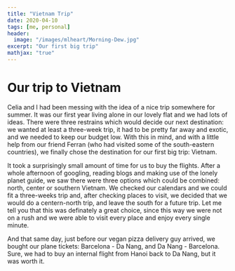 ```yaml
---
title: "Vietnam Trip"
date: 2020-04-10
tags: [me, personal]
header:
  image: "/images/mlheart/Morning-Dew.jpg"
excerpt: "Our first big trip"
mathjax: "true"
---
```




# Our trip to Vietnam

Celia and I had been messing with the idea of a nice trip somewhere for summer. It was our first year living alone in our lovely flat and we had lots of ideas. There were three restrains which would decide our next destination: we wanted at least a three-week trip, it had to be pretty far away and exotic, and we needed to keep our budget low. With this in mind, and with a little help from our friend Ferran (who had visited some of the south-eastern countries), we finally chose the destination for our first big trip: Vietnam.

It took a surprisingly small amount of time for us to buy the flights. After a whole afternoon of googling, reading blogs and making use of the lonely planet guide, we saw there were three options which could be combined: north, center or southern Vietnam. We checked our calendars and we could fit a three-weeks trip and, after checking places to visit, we decided that we would do a centern-north trip, and leave the south for a future trip. Let me tell you that this was definately a great choice, since this way we were not on a rush and we were able to visit every place and enjoy every single minute. 

And that same day, just before our vegan pizza delivery guy arrived, we bought our plane tickets: Barcelona - Da Nang, and Da Nang - Barcelona. Sure, we had to buy an internal flight from Hanoi back to Da Nang, but it was worth it. 

